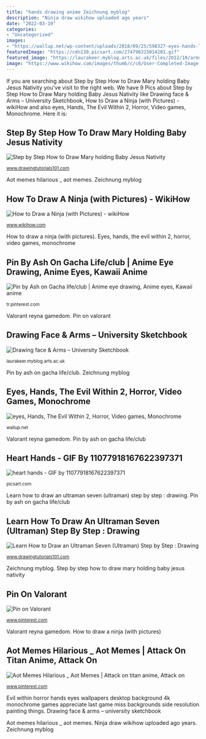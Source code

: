 ```yaml
---
title: "hands drawing anime Zeichnung myblog"
description: "Ninja draw wikihow uploaded ago years"
date: "2022-03-19"
categories:
- "Uncategorized"
images:
- "https://wallup.net/wp-content/uploads/2018/09/25/598327-eyes-hands-The_Evil_Within_2-horror-video_games-monochrome.jpg"
featuredImage: "https://cdn130.picsart.com/274796315014201.gif"
featured_image: "https://laurakeer.myblog.arts.ac.uk/files/2012/10/arms-grouped.jpg"
image: "https://www.wikihow.com/images/thumb/c/c6/User-Completed-Image-Draw-a-Ninja-2017.12.02-16.56.01.0.jpg/670px-User-Completed-Image-Draw-a-Ninja-2017.12.02-16.56.01.0.jpg"
---
```


If you are searching about Step by Step How to Draw Mary holding Baby Jesus Nativity you've visit to the right web. We have 9 Pics about Step by Step How to Draw Mary holding Baby Jesus Nativity like Drawing face &amp; Arms – University Sketchbook, How to Draw a Ninja (with Pictures) - wikiHow and also eyes, Hands, The Evil Within 2, Horror, Video games, Monochrome. Here it is:

## Step By Step How To Draw Mary Holding Baby Jesus Nativity

![Step by Step How to Draw Mary holding Baby Jesus Nativity](https://cdn-0.drawingtutorials101.com/drawing-tutorials/Holidays/Christmas/mary-holding-baby-jesus-nativity/how-to-draw-Mary-holding-Baby-Jesus-Nativity-step-11.png "Aot memes hilarious _ aot memes")

<small>www.drawingtutorials101.com</small>

Aot memes hilarious _ aot memes. Zeichnung myblog

## How To Draw A Ninja (with Pictures) - WikiHow

![How to Draw a Ninja (with Pictures) - wikiHow](https://www.wikihow.com/images/thumb/c/c6/User-Completed-Image-Draw-a-Ninja-2017.12.02-16.56.01.0.jpg/670px-User-Completed-Image-Draw-a-Ninja-2017.12.02-16.56.01.0.jpg "Heart hands")

<small>www.wikihow.com</small>

How to draw a ninja (with pictures). Eyes, hands, the evil within 2, horror, video games, monochrome

## Pin By Ash On Gacha Life/club | Anime Eye Drawing, Anime Eyes, Kawaii Anime

![Pin by Ash on Gacha life/club | Anime eye drawing, Anime eyes, Kawaii anime](https://i.pinimg.com/736x/1c/a2/ab/1ca2ab4cc9a1863dd28d88d2ffc07210.jpg "How to draw a ninja (with pictures)")

<small>tr.pinterest.com</small>

Valorant reyna gamedom. Pin on valorant

## Drawing Face &amp; Arms – University Sketchbook

![Drawing face &amp; Arms – University Sketchbook](https://laurakeer.myblog.arts.ac.uk/files/2012/10/arms-grouped.jpg "Pin on valorant")

<small>laurakeer.myblog.arts.ac.uk</small>

Pin by ash on gacha life/club. Zeichnung myblog

## Eyes, Hands, The Evil Within 2, Horror, Video Games, Monochrome

![eyes, Hands, The Evil Within 2, Horror, Video games, Monochrome](https://wallup.net/wp-content/uploads/2018/09/25/598327-eyes-hands-The_Evil_Within_2-horror-video_games-monochrome.jpg "Eyes, hands, the evil within 2, horror, video games, monochrome")

<small>wallup.net</small>

Valorant reyna gamedom. Pin by ash on gacha life/club

## Heart Hands - GIF By 11077918167622397371

![heart hands - GIF by 11077918167622397371](https://cdn130.picsart.com/274796315014201.gif "Zeichnung myblog")

<small>picsart.com</small>

Learn how to draw an ultraman seven (ultraman) step by step : drawing. Pin by ash on gacha life/club

## Learn How To Draw An Ultraman Seven (Ultraman) Step By Step : Drawing

![Learn How to Draw an Ultraman Seven (Ultraman) Step by Step : Drawing](https://www.drawingtutorials101.com/drawing-tutorials/Cartoon-Characters/Ultraman/ultraman-seven/how-to-draw-an-ultraman-seven.jpg "Evil within horror hands eyes wallpapers desktop background 4k monochrome games appreciate last game miss backgrounds side resolution painting things")

<small>www.drawingtutorials101.com</small>

Zeichnung myblog. Step by step how to draw mary holding baby jesus nativity

## Pin On Valorant

![Pin on Valorant](https://i.pinimg.com/736x/b8/5b/27/b85b2719b057fd81a77448a935161940.jpg "Pin on valorant")

<small>www.pinterest.com</small>

Valorant reyna gamedom. How to draw a ninja (with pictures)

## Aot Memes Hilarious _ Aot Memes | Attack On Titan Anime, Attack On

![Aot Memes Hilarious _ Aot Memes | Attack on titan anime, Attack on](https://i.pinimg.com/736x/a5/3a/70/a53a70cf971ba473d15bc8049348c87f.jpg "Eyes, hands, the evil within 2, horror, video games, monochrome")

<small>www.pinterest.com</small>

Evil within horror hands eyes wallpapers desktop background 4k monochrome games appreciate last game miss backgrounds side resolution painting things. Drawing face &amp; arms – university sketchbook

Aot memes hilarious _ aot memes. Ninja draw wikihow uploaded ago years. Zeichnung myblog
